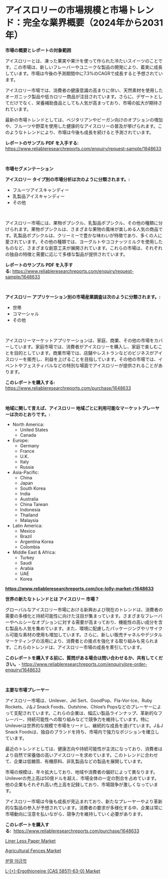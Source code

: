 <p><h1>アイスロリーの市場規模と市場トレンド：完全な業界概要（2024年から2031年）</h1></p><p><strong>市場の概要とレポートの対象範囲</strong></p>
<p><p>アイスロリーとは、凍った果実や果汁を使って作られた冷たいスイーツのことです。この市場は、新しいフレーバーやユニークな製品の開発により、着実に成長しています。市場は今後の予測期間中に7.3%のCAGRで成長すると予想されています。</p><p>アイスロリー市場では、消費者の健康意識の高まりに伴い、天然素材を使用したオーガニック製品や低カロリー商品が注目されています。さらに、デザートとしてだけでなく、栄養補助食品としても人気が高まっており、市場の拡大が期待されています。</p><p>最新の市場トレンドとしては、ベジタリアンやビーガン向けのオプションの増加や、フルーツや野菜を使用した健康的なアイスロリーの普及が挙げられます。このようなトレンドにより、市場は今後も成長を続けると予測されています。</p></p>
<p><strong>レポートのサンプル PDF を入手する:</strong> <a href="https://www.reliableresearchreports.com/enquiry/request-sample/1648633">https://www.reliableresearchreports.com/enquiry/request-sample/1648633</a></p>
<p>&nbsp;</p>
<p><strong>市場セグメンテーション</strong></p>
<p><strong>アイスロリー タイプ別の市場分析は次のように分類されます。:</strong></p>
<p><ul><li>フルーツアイスキャンディー</li><li>乳製品アイスキャンディー</li><li>その他</li></ul></p>
<p>&nbsp;</p>
<p><p>アイスロリー市場には、果物ポプシクル、乳製品ポプシクル、その他の種類に分けられます。果物ポプシクルは、さまざまな果物の風味が楽しめる人気の商品です。乳製品ポプシクルは、クリーミーで豊かな味わいが特徴であり、多くの人に愛されています。その他の種類では、ヨーグルトやココナッツミルクを使用したものなど、さまざまな創意工夫が展開されています。これらの市場は、それぞれの独自の特徴と需要に応じて多様な製品が提供されています。</p></p>
<p><strong>レポートのサンプル PDF を入手する:</strong>&nbsp;<a href="https://www.reliableresearchreports.com/enquiry/request-sample/1648633">https://www.reliableresearchreports.com/enquiry/request-sample/1648633</a></p>
<p>&nbsp;</p>
<p><strong> アイスロリー アプリケーション別の市場産業調査は次のように分類されます。:</strong></p>
<p><ul><li>世帯</li><li>コマーシャル</li><li>その他</li></ul></p>
<p>&nbsp;</p>
<p><p>アイスロリーマーケットアプリケーションは、家庭、商業、その他の市場をカバーしています。家庭市場では、消費者がアイスロリーを購入し、家庭で楽しむことを目的としています。商業市場では、店舗やレストランなどのビジネスがアイスロリーを販売し、利益を上げることを目指しています。その他の市場では、イベントやフェスティバルなどの特別な場面でアイスロリーが提供されることがあります。</p></p>
<p><strong>このレポートを購入する:</strong>&nbsp; <a href="https://www.reliableresearchreports.com/purchase/1648633">https://www.reliableresearchreports.com/purchase/1648633</a></p>
<p>&nbsp;</p>
<p><strong>地域に関して言えば、アイスロリー 地域ごとに利用可能なマーケットプレーヤーは次のとおりです。:</strong></p>
<p><ul>
    <li>
        North America:
        <ul>
            <li>United States</li>
            <li>Canada</li>
        </ul>
    </li>
    <li>
        Europe:
        <ul>
            <li>Germany</li>
            <li>France</li>
            <li>U.K.</li>
            <li>Italy</li>
            <li>Russia</li>
        </ul>
    </li>
    <li>
        Asia-Pacific:
        <ul>
            <li>China</li>
            <li>Japan</li>
            <li>South Korea</li>
            <li>India</li>
            <li>Australia</li>
            <li>China Taiwan</li>
            <li>Indonesia</li>
            <li>Thailand</li>
            <li>Malaysia</li>
        </ul>
    </li>
    <li>
        Latin America:
        <ul>
            <li>Mexico</li>
            <li>Brazil</li>
            <li>Argentina Korea</li>
            <li>Colombia</li>
        </ul>
    </li>
    <li>
        Middle East & Africa:
        <ul>
            <li>Turkey</li>
            <li>Saudi</li>
            <li>Arabia</li>
            <li>UAE</li>
            <li>Korea</li>
        </ul>
    </li>
    </ul></p>
<p><strong><a href="https://www.reliableresearchreports.com/ice-lolly-market-r1648633">https://www.reliableresearchreports.com/ice-lolly-market-r1648633</a></strong>&nbsp;</p>
<p><strong>世界の新たなトレンドとは アイスロリー 市場？</strong></p>
<p><p>グローバルなアイスロリー市場における新興および現在のトレンドは、消費者の需要の多様化と持続可能性に向けた注目が集まっています。さまざまなフレーバーやヘルシーなオプションに対する需要が高まっており、機能性の高い成分を含む製品も人気を集めています。また、環境に配慮したパッケージングやリサイクル可能な素材の使用も増加しています。さらに、新しい販売チャネルやデジタルマーケティングの活用により、消費者との接点を強化する取り組みも見られます。これらのトレンドは、アイスロリー市場の成長を牽引しています。</p></p>
<p><strong>このレポートを購入する前に、質問がある場合は問い合わせるか、共有してください。</strong>- <a href="https://www.reliableresearchreports.com/enquiry/pre-order-enquiry/1648633">https://www.reliableresearchreports.com/enquiry/pre-order-enquiry/1648633</a></p>
<p>&nbsp;</p>
<p><strong>主要な市場プレーヤー</strong></p>
<p><p>アイスロリー市場は、Unilever、Jel Sert、GoodPop、Fla-Vor-Ice、Ruby Rockets、J＆J Snack Foods、Outshine、Chloe’s Popsなどのプレーヤーによって支配されています。これらの企業は、幅広い製品ラインナップ、革新的なフレーバー、持続可能性への取り組みなどで競争力を維持しています。特にUnileverは世界的な規模で市場をリードし、継続的な成長を遂げています。J＆J Snack Foodsは、独自のブランドを持ち、市場内で強力なポジションを確立しています。</p><p>最近のトレンドとしては、健康志向や持続可能性が主流になっており、消費者はより自然で栄養価の高いアイスロリーを求めています。このトレンドに合わせて、企業は低糖質、有機原料、非乳製品などの製品を展開しています。</p><p>市場の規模は、年々拡大しており、地域や消費者の偏好によって異なります。Unileverの売上高は50億ドルを超え、市場全体の一定の割合を占めています。他の企業もそれぞれ高い売上高を記録しており、市場競争が激しくなっています。</p><p>アイスロリー市場は今後も成長が見込まれており、新たなプレーヤーやより革新的な製品の参入が予想されています。消費者の要求が多様化する中、企業は常に市場動向に注意を払いながら、競争力を維持していく必要があります。</p></p>
<p><strong>このレポートを購入する:</strong>&nbsp;&nbsp;<a href="https://www.reliableresearchreports.com/purchase/1648633">https://www.reliableresearchreports.com/purchase/1648633</a></p>
<p><p><a href="https://nifty-kite-d51.notion.site/Liner-Less-Paper-Market-Trends-Forecast-and-Competitive-Analysis-to-2031-572cb9d212874aebb975f5ed0a96cb26">Liner Less Paper Market</a></p><p><a href="https://view.publitas.com/reportprime-1/agricultural-fences-market-insight-market-trends-growth-forecasted-from-2024-to-2031/">Agricultural Fences Market</a></p><p><a href="https://github.com/wallacBahrtyinger567686/Market-Research-Report-List-1/blob/main/862699828967.md">분말 야금학</a></p><p><a href="https://five-trouble-98a.notion.site/L-Ergothioneine-CAS-58511-63-0-Market-Analysis-and-Sze-Forecasted-for-period-from-2024-to-2031-d5b3f112e72d48febeba7de622873944">L-(+)-Ergothioneine (CAS 58511-63-0) Market</a></p></p>